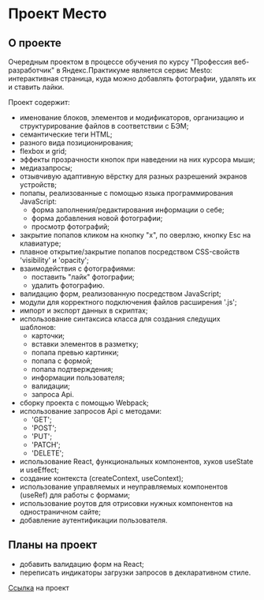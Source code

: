 # Проект Место

## О проекте

Очередным проектом в процессе обучения по курсу "Профессия веб-разработчик" в Яндекс.Практикуме является сервис Mesto: интерактивная страница, куда можно добавлять фотографии, удалять их и ставить лайки.

Проект содержит:

- именование блоков, элементов и модификаторов, организацию и структурирование файлов в соответствии с БЭМ;
- семантические теги HTML;
- разного вида позиционирования;
- flexbox и grid;
- эффекты прозрачности кнопок при наведении на них курсора мыши;
- медиазапросы;
- отзывчивую адаптивную вёрстку для разных разрешений экранов устройств;
- попапы, реализованные с помощью языка программирования JavaScript:
  - форма заполнения/редактирования информации о себе;
  - форма добавления новой фотографии;
  - просмотр фотографий;
- закрытие попапов кликом на кнопку "х", по оверлэю, кнопку Esc на клавиатуре;
- плавное открытие/закрытие попапов посредством CSS-свойств 'visibility' и 'opacity';
- взаимодействия с фотографиями:
  - поставить "лайк" фотографии;
  - удалить фотографию.
- валидацию форм, реализованную посредством JavaScript;
- модули для корректного подключения файлов расширения '.js';
- импорт и экспорт данных в скриптах;
- использование синтаксиса класса для создания следущих шаблонов:
  - карточки;
  - вставки элементов в разметку;
  - попапа превью картинки;
  - попапа с формой;
  - попапа подтверждения;
  - информации пользователя;
  - валидации;
  - запроса Api.
- сборку проекта с помощью Webpack;
- использование запросов Api с методами:
  - 'GET';
  - 'POST';
  - 'PUT';
  - 'PATCH';
  - 'DELETE';
- использование React, функциональных компонентов, хуков useState и useEffect;
- создание контекста (createContext, useContext);
- использование управляемых и неуправляемых компонентов (useRef) для работы с формами;
- использование роутов для отрисовки нужных компонентов на одностраничном сайте;
- добавление аутентификации пользователя.

## Планы на проект

- добавить валидацию форм на React;
- переписать индикаторы загрузки запросов в декларативном стиле.

[Ссылка](https://bulgakovd97.github.io/mesto/index.html) на проект
